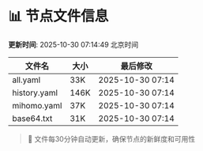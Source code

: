 # 📊 节点文件信息

**更新时间**: 2025-10-30 07:14:49 北京时间

| 文件名 | 大小 | 最后修改 |
|--------|------|----------|
| all.yaml | 33K | 2025-10-30 07:14 |
| history.yaml | 146K | 2025-10-30 07:14 |
| mihomo.yaml | 37K | 2025-10-30 07:14 |
| base64.txt | 31K | 2025-10-30 07:14 |

> 🔄 文件每30分钟自动更新，确保节点的新鲜度和可用性
